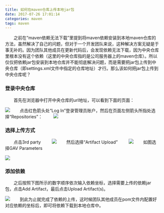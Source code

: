 ```yaml
---
title: 如何在maven仓库上传本地jar包
date: 2017-07-26 17:01:14
categories: maven
tags: maven
---
```

　　之前在“maven依赖无法下载”里提到将maven依赖安装到本地maven仓库的方法，虽然解决了自己的问题，但对于一个开发团队来说，这种解决方案无疑是于事无补的。因为团队其他成员在更新代码后，会发现依赖无法下载，因为中央仓库里根本没有这个依赖（这里的中央仓库指的是公司服务器上的maven仓库）。所以仅仅把依赖jar包安装到本地仓库并不能彻底解决问题，而是需要把jar包上传到中央仓库（即settings.xml文件中指定的仓库地址）才行。<!-- more -->那么该如何把jar包上传到中央仓库呢？
### 登录中央仓库
　　首先在浏览器中打开中央仓库的url地址，可以看到下面的页面：

![](http://orujzh93n.bkt.clouddn.com/%E6%89%93%E5%BC%80%E4%B8%AD%E5%A4%AE%E4%BB%93%E5%BA%93.png)
　　点击红色箭头处“Log In”登录管理员账户，然后在页面左侧箭头所指处选择“Repositories”：
　　
![](http://orujzh93n.bkt.clouddn.com/%E9%80%89%E6%8B%A9repositories.png)
### 选择上传方式　　
　　点击3rd party
　　
![](http://orujzh93n.bkt.clouddn.com/%E9%80%89%E6%8B%A93rd_party.png)
　　然后选择“Artifact Upload”
　　
![](http://orujzh93n.bkt.clouddn.com/%E7%82%B9%E5%87%BBupload.png)
　　如图选择GAV Parameters

![](http://orujzh93n.bkt.clouddn.com/%E9%80%89%E6%8B%A9GAV_Parameters.png)
### 添加依赖　　
　　之后按照下图所示的数字顺序依次输入依赖坐标，选择需要上传的依赖jar包，点击Add Artifact，最后点击Upload Artifact(s)。

![](http://orujzh93n.bkt.clouddn.com/%E6%B7%BB%E5%8A%A0%E4%BE%9D%E8%B5%96jar%E6%AD%A5%E9%AA%A4.png)
　　到此为止就完成了依赖的上传，这时候团队其他成员在pom文件内配置好对应依赖的坐标后，即可将依赖下载到本地仓库中。